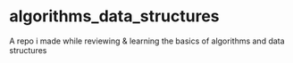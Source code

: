# algorithms_data_structures
A repo i made while reviewing &amp; learning the basics of algorithms and data structures
